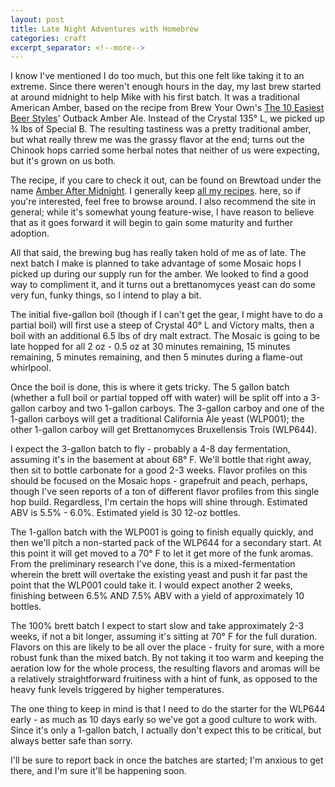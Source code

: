 ```yaml
---
layout: post
title: Late Night Adventures with Homebrew
categories: craft
excerpt_separator: <!--more-->
---
```


I know I've mentioned I do too much, but this one felt like taking it to an extreme. Since there weren't enough hours in the day, my last brew started at around midnight to help Mike with his first batch. It was a traditional American Amber, based on the recipe from Brew Your Own's [The 10 Easiest Beer Styles](http://byo.com/stories/beer-styles/item/1459-the-10-easiest-beer-styles)' Outback Amber Ale. Instead of the Crystal 135&deg; L, we picked up ¾ lbs of Special B. The resulting tastiness was a pretty traditional amber, but what really threw me was the grassy flavor at the end; turns out the Chinook hops carried some herbal notes that neither of us were expecting, but it's grown on us both.

<!--more-->

The recipe, if you care to check it out, can be found on Brewtoad under the name [Amber After Midnight](https://www.brewtoad.com/recipes/amber-after-midnight). I generally keep [all my recipes](https://www.brewtoad.com/users/42827). here, so if you're interested, feel free to browse around. I also recommend the site in general; while it's somewhat young feature-wise, I have reason to believe that as it goes forward it will begin to gain some maturity and further adoption.

All that said, the brewing bug has really taken hold of me as of late. The next batch I make is planned to take advantage of some Mosaic hops I picked up during our supply run for the amber. We looked to find a good way to compliment it, and it turns out a brettanomyces yeast can do some very fun, funky things, so I intend to play a bit.

The initial five-gallon boil (though if I can't get the gear, I might have to do a partial boil) will first use a steep of Crystal 40&deg; L and Victory malts, then a boil with an additional 6.5 lbs of dry malt extract. The Mosaic is going to be late hopped for all 2 oz - 0.5 oz at 30 minutes remaining, 15 minutes remaining, 5 minutes remaining, and then 5 minutes during a flame-out whirlpool.

Once the boil is done, this is where it gets tricky. The 5 gallon batch (whether a full boil or partial topped off with water) will be split off into a 3-gallon carboy and two 1-gallon carboys. The 3-gallon carboy and one of the 1-gallon carboys will get a traditional California Ale yeast (WLP001); the other 1-gallon carboy will get Brettanomyces Bruxellensis Trois (WLP644).

I expect the 3-gallon batch to fly - probably a 4-8 day fermentation, assuming it's in the basement at about 68&deg; F. We'll bottle that right away, then sit to bottle carbonate for a good 2-3 weeks. Flavor profiles on this should be focused on the Mosaic hops - grapefruit and peach, perhaps, though I've seen reports of a ton of different flavor profiles from this single hop build. Regardless, I'm certain the hops will shine through. Estimated ABV is 5.5% - 6.0%. Estimated yield is 30 12-oz bottles.

The 1-gallon batch with the WLP001 is going to finish equally quickly, and then we'll pitch a non-started pack of the WLP644 for a secondary start. At this point it will get moved to a 70&deg; F to let it get more of the funk aromas. From the preliminary research I've done, this is a mixed-fermentation wherein the brett will overtake the existing yeast and push it far past the point that the WLP001 could take it. I would expect another 2 weeks, finishing between 6.5% AND 7.5% ABV with a yield of approximately 10 bottles.

The 100% brett batch I expect to start slow and take approximately 2-3 weeks, if not a bit longer, assuming it's sitting at 70&deg; F for the full duration. Flavors on this are likely to be all over the place - fruity for sure, with a more robust funk than the mixed batch. By not taking it too warm and keeping the aeration low for the whole process, the resulting flavors and aromas will be a relatively straightforward fruitiness with a hint of funk, as opposed to the heavy funk levels triggered by higher temperatures.

The one thing to keep in mind is that I need to do the starter for the WLP644 early - as much as 10 days early so we've got a good culture to work with. Since it's only a 1-gallon batch, I actually don't expect this to be critical, but always better safe than sorry.

I'll be sure to report back in once the batches are started; I'm anxious to get there, and I'm sure it'll be happening soon.
